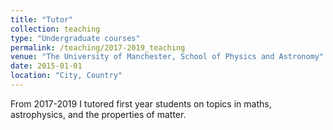 ```yaml
---
title: "Tutor"
collection: teaching
type: "Undergraduate courses"
permalink: /teaching/2017-2019_teaching
venue: "The University of Manchester, School of Physics and Astronomy"
date: 2015-01-01
location: "City, Country"
---
```


From 2017-2019 I tutored first year students on topics in maths, astrophysics, and the properties of matter.
